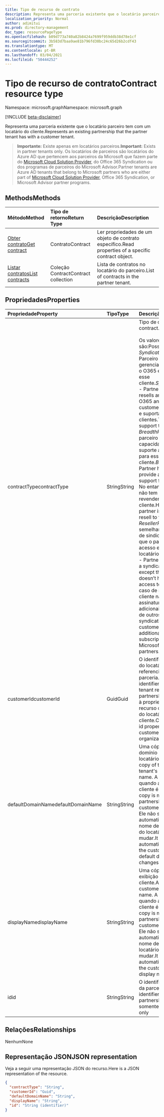 ```yaml
---
title: Tipo de recurso de contrato
description: Representa uma parceria existente que o locatário parceiro tem com um locatário do cliente.
localization_priority: Normal
author: adimitui
ms.prod: directory-management
doc_type: resourcePageType
ms.openlocfilehash: b09d773a740a82b8424a7699f959ddb38d78e1cf
ms.sourcegitcommit: 3b583d7baa9ae81b796fd30bc24c65d26b2cdf43
ms.translationtype: MT
ms.contentlocale: pt-BR
ms.lasthandoff: 03/04/2021
ms.locfileid: "50444252"
---
```

# <a name="contract-resource-type"></a><span data-ttu-id="6bb2d-103">Tipo de recurso de contrato</span><span class="sxs-lookup"><span data-stu-id="6bb2d-103">Contract resource type</span></span>

<span data-ttu-id="6bb2d-104">Namespace: microsoft.graph</span><span class="sxs-lookup"><span data-stu-id="6bb2d-104">Namespace: microsoft.graph</span></span>

[!INCLUDE [beta-disclaimer](../../includes/beta-disclaimer.md)]

<span data-ttu-id="6bb2d-105">Representa uma parceria existente que o locatário parceiro tem com um locatário do cliente.</span><span class="sxs-lookup"><span data-stu-id="6bb2d-105">Represents an existing partnership that the partner tenant has with a customer tenant.</span></span>

> <span data-ttu-id="6bb2d-106">**Importante:** Existe apenas em locatários parceiros.</span><span class="sxs-lookup"><span data-stu-id="6bb2d-106">**Important:** Exists in partner tenants only.</span></span> <span data-ttu-id="6bb2d-107">Os locatários de parceiros são locatários do Azure AD que pertencem aos parceiros da Microsoft que fazem parte do [Microsoft Cloud Solution Provider](https://partnercenter.microsoft.com/en-us/partner/programs), do Office 365 Syndication ou dos programas de parceiros do Microsoft Advisor.</span><span class="sxs-lookup"><span data-stu-id="6bb2d-107">Partner tenants are Azure AD tenants that belong to Microsoft partners who are either part of [Microsoft Cloud Solution Provider](https://partnercenter.microsoft.com/en-us/partner/programs), Office 365 Syndication, or Microsoft Advisor partner programs.</span></span>

## <a name="methods"></a><span data-ttu-id="6bb2d-108">Methods</span><span class="sxs-lookup"><span data-stu-id="6bb2d-108">Methods</span></span>

| <span data-ttu-id="6bb2d-109">Método</span><span class="sxs-lookup"><span data-stu-id="6bb2d-109">Method</span></span>   | <span data-ttu-id="6bb2d-110">Tipo de retorno</span><span class="sxs-lookup"><span data-stu-id="6bb2d-110">Return Type</span></span> | <span data-ttu-id="6bb2d-111">Descrição</span><span class="sxs-lookup"><span data-stu-id="6bb2d-111">Description</span></span> |
|:---------------|:--------|:----------|
|[<span data-ttu-id="6bb2d-112">Obter contrato</span><span class="sxs-lookup"><span data-stu-id="6bb2d-112">Get contract</span></span>](../api/contract-get.md) | <span data-ttu-id="6bb2d-113">Contrato</span><span class="sxs-lookup"><span data-stu-id="6bb2d-113">Contract</span></span> |<span data-ttu-id="6bb2d-114">Ler propriedades de um objeto de contrato específico.</span><span class="sxs-lookup"><span data-stu-id="6bb2d-114">Read properties of a specific contract object.</span></span> |
|[<span data-ttu-id="6bb2d-115">Listar contratos</span><span class="sxs-lookup"><span data-stu-id="6bb2d-115">List contracts</span></span>](../api/contract-list.md) | <span data-ttu-id="6bb2d-116">Coleção Contract</span><span class="sxs-lookup"><span data-stu-id="6bb2d-116">Contract collection</span></span> | <span data-ttu-id="6bb2d-117">Lista de contratos no locatário do parceiro.</span><span class="sxs-lookup"><span data-stu-id="6bb2d-117">List of contracts in the partner tenant.</span></span> |

## <a name="properties"></a><span data-ttu-id="6bb2d-118">Propriedades</span><span class="sxs-lookup"><span data-stu-id="6bb2d-118">Properties</span></span>
| <span data-ttu-id="6bb2d-119">Propriedade</span><span class="sxs-lookup"><span data-stu-id="6bb2d-119">Property</span></span>   | <span data-ttu-id="6bb2d-120">Tipo</span><span class="sxs-lookup"><span data-stu-id="6bb2d-120">Type</span></span> | <span data-ttu-id="6bb2d-121">Descrição</span><span class="sxs-lookup"><span data-stu-id="6bb2d-121">Description</span></span> |
|:---------------|:--------|:----------|
|<span data-ttu-id="6bb2d-122">contractType</span><span class="sxs-lookup"><span data-stu-id="6bb2d-122">contractType</span></span>|<span data-ttu-id="6bb2d-123">String</span><span class="sxs-lookup"><span data-stu-id="6bb2d-123">String</span></span>|<span data-ttu-id="6bb2d-124">Tipo de contrato.</span><span class="sxs-lookup"><span data-stu-id="6bb2d-124">Type of contract.</span></span><br><br><span data-ttu-id="6bb2d-125">Os valores possíveis são:</span><span class="sxs-lookup"><span data-stu-id="6bb2d-125">Possible values are:</span></span><br> <span data-ttu-id="6bb2d-126">*SyndicationPartner* - Parceiro que revende e gerencia exclusivamente o O365 e o Intune para esse cliente.</span><span class="sxs-lookup"><span data-stu-id="6bb2d-126">*SyndicationPartner* - Partner that exclusively resells and manages O365 and Intune for this customer.</span></span> <span data-ttu-id="6bb2d-127">Eles revendem e suportam seus clientes.</span><span class="sxs-lookup"><span data-stu-id="6bb2d-127">They resell and support their customers.</span></span><br> <span data-ttu-id="6bb2d-128">*BreadthPartner* - O parceiro tem a capacidade de fornecer suporte administrativo para esse cliente.</span><span class="sxs-lookup"><span data-stu-id="6bb2d-128">*BreadthPartner* - Partner has the ability to provide administrative support for this customer.</span></span> <span data-ttu-id="6bb2d-129">No entanto, o parceiro não tem permissão para revender para o cliente.</span><span class="sxs-lookup"><span data-stu-id="6bb2d-129">However, the partner is not allowed to resell to the customer.</span></span><br><span data-ttu-id="6bb2d-130">*ResellerPartner* - Parceiro semelhante a um parceiro de sindicalidade, exceto que o parceiro não tem acesso exclusivo a um locatário.</span><span class="sxs-lookup"><span data-stu-id="6bb2d-130">*ResellerPartner* - Partner that is similar to a syndication partner, except that the partner doesn’t have exclusive access to a tenant.</span></span> <span data-ttu-id="6bb2d-131">No caso de sindicalização, o cliente não pode comprar assinaturas diretas adicionais da Microsoft ou de outros parceiros.</span><span class="sxs-lookup"><span data-stu-id="6bb2d-131">In the syndication case, the customer cannot buy additional direct subscriptions from Microsoft or from other partners.</span></span>|
|<span data-ttu-id="6bb2d-132">customerId</span><span class="sxs-lookup"><span data-stu-id="6bb2d-132">customerId</span></span>|<span data-ttu-id="6bb2d-133">Guid</span><span class="sxs-lookup"><span data-stu-id="6bb2d-133">Guid</span></span>|<span data-ttu-id="6bb2d-134">O identificador exclusivo do locatário do cliente referenciado por essa parceria.</span><span class="sxs-lookup"><span data-stu-id="6bb2d-134">The unique identifier for the customer tenant referenced by this partnership.</span></span> <span data-ttu-id="6bb2d-135">Corresponde à propriedade id do recurso de organização do locatário do cliente.</span><span class="sxs-lookup"><span data-stu-id="6bb2d-135">Corresponds to the id property of the customer tenant's organization resource.</span></span> |
|<span data-ttu-id="6bb2d-136">defaultDomainName</span><span class="sxs-lookup"><span data-stu-id="6bb2d-136">defaultDomainName</span></span>|<span data-ttu-id="6bb2d-137">String</span><span class="sxs-lookup"><span data-stu-id="6bb2d-137">String</span></span>|<span data-ttu-id="6bb2d-138">Uma cópia do nome de domínio padrão do locatário do cliente.</span><span class="sxs-lookup"><span data-stu-id="6bb2d-138">A copy of the customer tenant's default domain name.</span></span> <span data-ttu-id="6bb2d-139">A cópia é feita quando a parceria com o cliente é estabelecida.</span><span class="sxs-lookup"><span data-stu-id="6bb2d-139">The copy is made when the partnership with the customer is established.</span></span> <span data-ttu-id="6bb2d-140">Ele não será atualizado automaticamente se o nome de domínio padrão do locatário do cliente mudar.</span><span class="sxs-lookup"><span data-stu-id="6bb2d-140">It is not automatically updated if the customer tenant's default domain name changes.</span></span>|
|<span data-ttu-id="6bb2d-141">displayName</span><span class="sxs-lookup"><span data-stu-id="6bb2d-141">displayName</span></span>|<span data-ttu-id="6bb2d-142">String</span><span class="sxs-lookup"><span data-stu-id="6bb2d-142">String</span></span>|<span data-ttu-id="6bb2d-143">Uma cópia do nome de exibição do locatário do cliente.</span><span class="sxs-lookup"><span data-stu-id="6bb2d-143">A copy of the customer tenant's display name.</span></span> <span data-ttu-id="6bb2d-144">A cópia é feita quando a parceria com o cliente é estabelecida.</span><span class="sxs-lookup"><span data-stu-id="6bb2d-144">The copy is made when the partnership with the customer is established.</span></span> <span data-ttu-id="6bb2d-145">Ele não será atualizado automaticamente se o nome de exibição do locatário do cliente mudar.</span><span class="sxs-lookup"><span data-stu-id="6bb2d-145">It is not automatically updated if the customer tenant's display name changes.</span></span>|
|<span data-ttu-id="6bb2d-146">id</span><span class="sxs-lookup"><span data-stu-id="6bb2d-146">id</span></span>|<span data-ttu-id="6bb2d-147">String</span><span class="sxs-lookup"><span data-stu-id="6bb2d-147">String</span></span>| <span data-ttu-id="6bb2d-148">O identificador exclusivo da parceria.</span><span class="sxs-lookup"><span data-stu-id="6bb2d-148">The unique identifier for the partnership.</span></span> <span data-ttu-id="6bb2d-149">Chave, somente leitura</span><span class="sxs-lookup"><span data-stu-id="6bb2d-149">Key, read-only</span></span> |

## <a name="relationships"></a><span data-ttu-id="6bb2d-150">Relações</span><span class="sxs-lookup"><span data-stu-id="6bb2d-150">Relationships</span></span>
<span data-ttu-id="6bb2d-151">Nenhum</span><span class="sxs-lookup"><span data-stu-id="6bb2d-151">None</span></span>


## <a name="json-representation"></a><span data-ttu-id="6bb2d-152">Representação JSON</span><span class="sxs-lookup"><span data-stu-id="6bb2d-152">JSON representation</span></span>
<span data-ttu-id="6bb2d-153">Veja a seguir uma representação JSON do recurso.</span><span class="sxs-lookup"><span data-stu-id="6bb2d-153">Here is a JSON representation of the resource.</span></span>

<!-- {
  "blockType": "resource",
  "optionalProperties": [

  ],
  "@odata.type": "microsoft.graph.Contract"
}-->

```json
{
  "contractType": "String",
  "customerId": "Guid",
  "defaultDomainName": "String",
  "displayName": "String",
  "id": "String (identifier)"
}

```

<!-- uuid: 8fcb5dbc-d5aa-4681-8e31-b001d5168d79
2015-10-25 14:57:30 UTC -->
<!--
{
  "type": "#page.annotation",
  "description": "Contract resource",
  "keywords": "",
  "section": "documentation",
  "tocPath": "",
  "suppressions": []
}
-->


